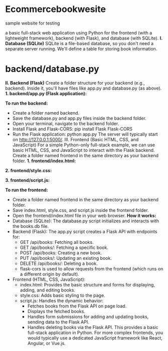 # Ecommercebookwesite
sample website for testing

a basic full-stack web application using Python for the frontend (with a lightweight framework), backend (with Flask), and database (with SQLite).
**I. Database (SQLite)**
SQLite is a file-based database, so you don't need a separate server running. We'll define a table for storing book information.
# backend/database.py

**II. Backend (Flask)**
Create a folder structure for your backend (e.g., backend). Inside it, you'll have files like app.py and database.py (as above).
**1. backend/app.py (Flask application):**

**To run the backend:**
 * Create a folder named backend.
 * Save the database.py and app.py files inside the backend folder.
 * Open your terminal, navigate to the backend folder.
 * Install Flask and Flask-CORS: pip install Flask Flask-CORS
 * Run the Flask application: python app.py
   The server will typically start on http://127.0.0.1:5000/.
III. Frontend (Basic HTML, CSS, and JavaScript)
For a simple Python-only full-stack example, we can use basic HTML, CSS, and JavaScript to interact with the Flask backend. Create a folder named frontend in the same directory as your backend folder.
**1. frontend/index.html:**

**2. frontend/style.css:**

**3. frontend/script.js:**

**To run the frontend:**
 * Create a folder named frontend in the same directory as your backend folder.
 * Save index.html, style.css, and script.js inside the frontend folder.
 * Open the frontend/index.html file in your web browser.
**How it works:**
 * Database (SQLite): The database.py script initializes and interacts with the books.db file.
 * Backend (Flask): The app.py script creates a Flask API with endpoints for:
   * GET /api/books: Fetching all books.
   * GET /api/books/<id>: Fetching a specific book.
   * POST /api/books: Creating a new book.
   * PUT /api/books/<id>: Updating an existing book.
   * DELETE /api/books/<id>: Deleting a book.
   * flask-cors is used to allow requests from the frontend (which runs on a different origin by default).
 * Frontend (HTML, CSS, JavaScript):
   * index.html: Provides the basic structure and forms for displaying, adding, and editing books.
   * style.css: Adds basic styling to the page.
   * script.js: Handles the dynamic behavior:
     * Fetches books from the Flask API on page load.
     * Displays the fetched books.
     * Handles form submissions for adding and updating books, sending data to the Flask API.
     * Handles deleting books via the Flask API.
This provides a basic full-stack application in Python. For more complex frontends, you would typically use a dedicated JavaScript framework like React, Angular, or Vue.js.
